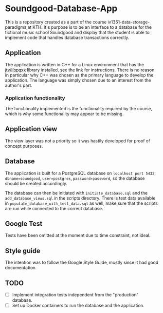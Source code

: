 # Soundgood-Database-App
This is a repository created as a part of the course iv1351-data-storage-paradigms at KTH.
It's purpose is to be an interface to a database for the fictional music school Soundgood 
and display that the student is able to implement code that handles database transactions 
correctly.

## Application
The application is written in C++ for a Linux environment that has the [jtv/libpqxx](https://github.com/jtv/libpqxx)
library installed, see the link for instructions. There is no reason in particular why C++
was chosen as the primary language to develop the application. The language was simply
chosen due to an interest from the author's part.

### Application functionality
The functionality implemented is the functionality required by the course, which is why some
functionality may appear to be missing.

## Application view
The view layer was not a priority so it was hastily developed for proof of concept purposes.

## Database
The application is built for a PostgreSQL database on `localhost port 5432`, `dbname=soundgood`,
`user=postgres`,
`password=password`, so the database should be created accordingly.

The database can then be initiated with `initiate_database.sql` and the `add_database_views.sql`
in the scripts directory. There is test data available in `populate_database_with_test_data.sql`
as well, make sure that the scripts are run while connected to the correct database.

## Google Test
Tests have been omitted at the moment due to time constraint, not ideal.

## Style guide
The intention was to follow the Google Style Guide, mostly since it had good documentation.

## TODO
- [ ] Implement integration tests independent from the "production" database.
- [ ] Set up Docker containers to run the database and the application.
